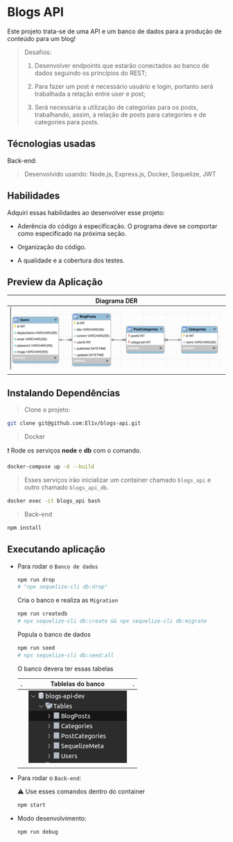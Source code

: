 # Blogs API

Este projeto trata-se de uma API e um banco de dados para a produção de conteúdo para um blog!

> Desafios:
>
>  1. Desenvolver endpoints que estarão conectados ao banco de dados seguindo os princípios do REST;
>
>  2. Para fazer um post é necessário usuário e login, portanto será trabalhada a relação entre user e post;
>
>  3. Será necessária a utilização de categorias para os posts, trabalhando, assim, a relação de posts para categories e de categories para posts.
>

## Técnologias usadas

Back-end:
> Desenvolvido usando: Node.js, Express.js, Docker, Sequelize, JWT

## Habilidades

Adquiri essas habilidades ao desenvolver esse projeto:

- Aderência do código à especificação. O programa deve se comportar como especificado na próxima seção.

- Organização do código.

- A qualidade e a cobertura dos testes.

## Preview da Aplicação

| Diagrama DER |
| :---: |
| ![DER](./aplicacao-der.png) |
| | |

## Instalando Dependências

> Clone o projeto:

  ```bash
  git clone git@github.com:El1v/blogs-api.git
  ```

> Docker

  :heavy_exclamation_mark: Rode os serviços **node** e **db** com o comando.

  ```bash
  docker-compose up -d --build
  ```

  > Esses serviços irão inicializar um container chamado `blogs_api` e outro chamado `blogs_api_db`.

  ```bash
  docker exec -it blogs_api bash
  ```

> Back-end

  ```bash
  npm install
  ```

## Executando aplicação

- Para rodar o `Banco de dados`

  ```bash
  npm run drop
  # "npx sequelize-cli db:drop"
  ```

  Cria o banco e realiza as `Migration`

  ```bash
  npm run createdb
  # npx sequelize-cli db:create && npx sequelize-cli db:migrate
  ```

  Popula o banco de dados

  ```bash
  npm run seed
  # npx sequelize-cli db:seed:all
  ```

  O banco devera ter essas tabelas

  |.| Tablelas do banco |.|
  | --- | :---: | --- |
  || ![Login](./aplicacao-db.png) ||
  || ||

- Para rodar o `Back-end`:

  :warning: Use esses comandos dentro do container

  ```bash
  npm start
  ```

- Modo desenvolvimento:

  ```bash
  npm run debug
  ```

